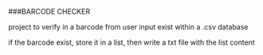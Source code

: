 ###BARCODE CHECKER

project to verify in a barcode from user input exist within a .csv database

if the barcode exist, store it in a list, then write a txt file with the list content
